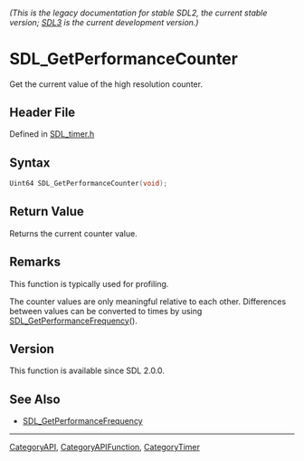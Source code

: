 ###### (This is the legacy documentation for stable SDL2, the current stable version; [SDL3](https://wiki.libsdl.org/SDL3/) is the current development version.)
# SDL_GetPerformanceCounter

Get the current value of the high resolution counter.

## Header File

Defined in [SDL_timer.h](https://github.com/libsdl-org/SDL/blob/SDL2/include/SDL_timer.h)

## Syntax

```c
Uint64 SDL_GetPerformanceCounter(void);

```

## Return Value

Returns the current counter value.

## Remarks

This function is typically used for profiling.

The counter values are only meaningful relative to each other. Differences
between values can be converted to times by using
[SDL_GetPerformanceFrequency](SDL_GetPerformanceFrequency)().

## Version

This function is available since SDL 2.0.0.

## See Also

- [SDL_GetPerformanceFrequency](SDL_GetPerformanceFrequency)

----
[CategoryAPI](CategoryAPI), [CategoryAPIFunction](CategoryAPIFunction), [CategoryTimer](CategoryTimer)

